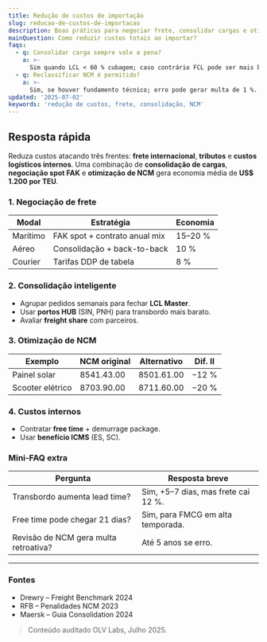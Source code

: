 ```yaml
---
title: Redução de custos de importação
slug: reducao-de-custos-de-importacao
description: Boas práticas para negociar frete, consolidar cargas e otimizar HS para economizar.
mainQuestion: Como reduzir custos totais ao importar?
faqs:
  - q: Consolidar carga sempre vale a pena?
    a: >-
      Sim quando LCL < 60 % cubagem; caso contrário FCL pode ser mais barato.
  - q: Reclassificar NCM é permitido?
    a: >-
      Sim, se houver fundamento técnico; erro pode gerar multa de 1 %.
updated: '2025-07-02'
keywords: 'redução de custos, frete, consolidação, NCM'
---
```


## Resposta rápida

Reduza custos atacando três frentes: **frete internacional**, **tributos** e **custos logísticos internos**. Uma combinação de **consolidação de cargas**, **negociação spot FAK** e **otimização de NCM** gera economia média de **US$ 1.200 por TEU**.

### 1. Negociação de frete

| Modal | Estratégia | Economia |
| --- | --- | --- |
| Marítimo | FAK spot + contrato anual mix | 15–20 % |
| Aéreo | Consolidação + back-to-back | 10 % |
| Courier | Tarifas DDP de tabela | 8 % |

### 2. Consolidação inteligente

* Agrupar pedidos semanais para fechar **LCL Master**.  
* Usar **portos HUB** (SIN, PNH) para transbordo mais barato.  
* Avaliar **freight share** com parceiros.

### 3. Otimização de NCM

| Exemplo | NCM original | Alternativo | Dif. II |
| --- | --- | --- | --- |
| Painel solar | 8541.43.00 | 8501.61.00 | −12 % |
| Scooter elétrico | 8703.90.00 | 8711.60.00 | −20 % |

### 4. Custos internos

* Contratar **free time** + demurrage package.  
* Usar **benefício ICMS** (ES, SC).

### Mini‐FAQ extra

| Pergunta | Resposta breve |
| --- | --- |
| Transbordo aumenta lead time? | Sim, +5–7 dias, mas frete cai 12 %. |
| Free time pode chegar 21 dias? | Sim, para FMCG em alta temporada. |
| Revisão de NCM gera multa retroativa? | Até 5 anos se erro.

---

### Fontes

* Drewry – Freight Benchmark 2024  
* RFB – Penalidades NCM 2023  
* Maersk – Guia Consolidation 2024

> Conteúdo auditado OLV Labs, Julho 2025. 